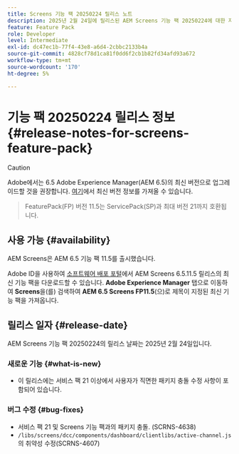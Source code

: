 ```yaml
---
title: Screens 기능 팩 20250224 릴리스 노트
description: 2025년 2월 24일에 릴리스된 AEM Screens 기능 팩 20250224에 대한 자세한 내용을 알아보십시오.
feature: Feature Pack
role: Developer
level: Intermediate
exl-id: dc47ec1b-77f4-43e8-a6d4-2cbbc2133b4a
source-git-commit: 4828cf78d1ca81f0dd6f2cb1b82fd34afd93a672
workflow-type: tm+mt
source-wordcount: '170'
ht-degree: 5%

---
```


# 기능 팩 20250224 릴리스 정보 {#release-notes-for-screens-feature-pack}

>[!CAUTION]
>Adobe에서는 6.5 Adobe Experience Manager(AEM 6.5)의 최신 버전으로 업그레이드할 것을 권장합니다. [여기](https://experienceleague.adobe.com/ko/docs/experience-manager-65/content/release-notes/release-notes)에서 최신 버전 정보를 가져올 수 있습니다.
>>FeaturePack(FP) 버전 11.5는 ServicePack(SP)과 최대 버전 21까지 호환됩니다.


## 사용 가능 {#availability}

AEM Screens은 AEM 6.5 기능 팩 11.5를 출시했습니다.

Adobe ID을 사용하여 [소프트웨어 배포 포털](https://experience.adobe.com/#/downloads/content/software-distribution/en/aem.html)에서 AEM Screens 6.5.11.5 릴리스의 최신 기능 팩을 다운로드할 수 있습니다. **Adobe Experience Manager** 탭으로 이동하여 **Screens**&#x200B;을(를) 검색하여 **AEM 6.5 Screens FP11.5**(으)로 제목이 지정된 최신 기능 팩을 가져옵니다.

## 릴리스 일자 {#release-date}

AEM Screens 기능 팩 20250224의 릴리스 날짜는 2025년 2월 24일입니다.

### 새로운 기능 {#what-is-new}

* 이 릴리스에는 서비스 팩 21 이상에서 사용자가 직면한 패키지 충돌 수정 사항이 포함되어 있습니다.

### 버그 수정 {#bug-fixes}

* 서비스 팩 21 및 Screens 기능 팩과의 패키지 충돌. (SCRNS-4638)
* `/libs/screens/dcc/components/dashboard/clientlibs/active-channel.js`의 취약성 수정(SCRNS-4607)
